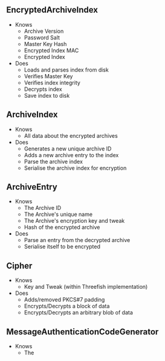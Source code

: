 EncryptedArchiveIndex
---------------------
* Knows
  * Archive Version
  * Password Salt
  * Master Key Hash
  * Encrypted Index MAC
  * Encrypted Index
* Does
  * Loads and parses index from disk
  * Verifies Master Key
  * Verifies index integrity
  * Decrypts index
  * Save index to disk

ArchiveIndex
------------
* Knows
  * All data about the encrypted archives
* Does
  * Generates a new unique archive ID
  * Adds a new archive entry to the index
  * Parse the archive index
  * Serialise the archive index for encryption

ArchiveEntry
------------
* Knows
  * The Archive ID
  * The Archive's unique name
  * The Archive's encryption key and tweak
  * Hash of the encrypted archive
* Does
  * Parse an entry from the decrypted archive
  * Serialise itself to be encrypted

Cipher
------
* Knows
  * Key and Tweak (within Threefish implementation)
* Does
  * Adds/removed PKCS#7 padding
  * Encrypts/Decrypts a block of data
  * Encrypts/Decrypts an arbitrary blob of data

MessageAuthenticationCodeGenerator
----------------------------------
* Knows
  * The

